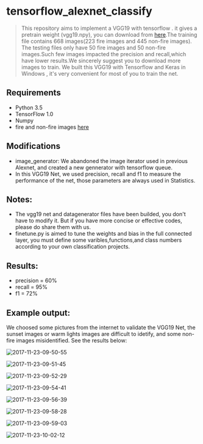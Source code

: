 # tensorflow_alexnet_classify
> This repository aims to implement a VGG19 with tensorflow . it gives a pretrain weight (vgg19.npy), you can download from 
[here](https://mega.nz/#!xZ8glS6J!MAnE91ND_WyfZ_8mvkuSa2YcA7q-1ehfSm-Q1fxOvvs).The training file contains 668 images(223 fire images and 445 non-fire images).
The testing files only have 50 fire images and 50 non-fire images.Such few images impacted the precision and recall,which have lower results.We sincerely suggest you
to download more images to train.
> We built this VGG19 with Tensorflow and Keras in Windows ,  it's very convenient for most of you to train the net.

## Requirements
* Python 3.5
* TensorFlow 1.0
* Numpy
* fire and non-fire images [here](https://github.com/UIA-CAIR/Fire-Detection-Image-Dataset)

## Modifications
* image_generator: We abandoned the image iterator used in previous Alexnet, and created a new gennerator with tensorflow queue.
* In this VGG19 Net, we used precision, recall and f1 to measure the performance of the net, those parameters are always used in Statistics.

## Notes:
* The vgg19 net and datagenerator files have been builded, you don't have to modify it. But if you have more concise or effective codes, please do share them with us.
* finetune.py is aimed to tune the weights and bias in the full connected layer, you must define some varibles,functions,and class numbers according to your own classification projects.  

## Results:
* precision = 60%
* recall = 95%
* f1 = 72%

## Example output:
We choosed some pictures from the internet to validate the VGG19 Net, the sunset images or warm lights images are difficult to idetify, and some non-fire images misidentified.
See the results below:

![2017-11-23-09-50-55](http://qiniu.xdpie.com/2017-11-23-09-50-55.png)

![2017-11-23-09-51-45](http://qiniu.xdpie.com/2017-11-23-09-51-45.png)

![2017-11-23-09-52-29](http://qiniu.xdpie.com/2017-11-23-09-52-29.png)

![2017-11-23-09-54-41](http://qiniu.xdpie.com/2017-11-23-09-54-41.png)

![2017-11-23-09-56-39](http://qiniu.xdpie.com/2017-11-23-09-56-39.png)

![2017-11-23-09-58-28](http://qiniu.xdpie.com/2017-11-23-09-58-28.png)

![2017-11-23-09-59-03](http://qiniu.xdpie.com/2017-11-23-09-59-03.png)

![2017-11-23-10-02-12](http://qiniu.xdpie.com/2017-11-23-10-02-12.png)

    
 
